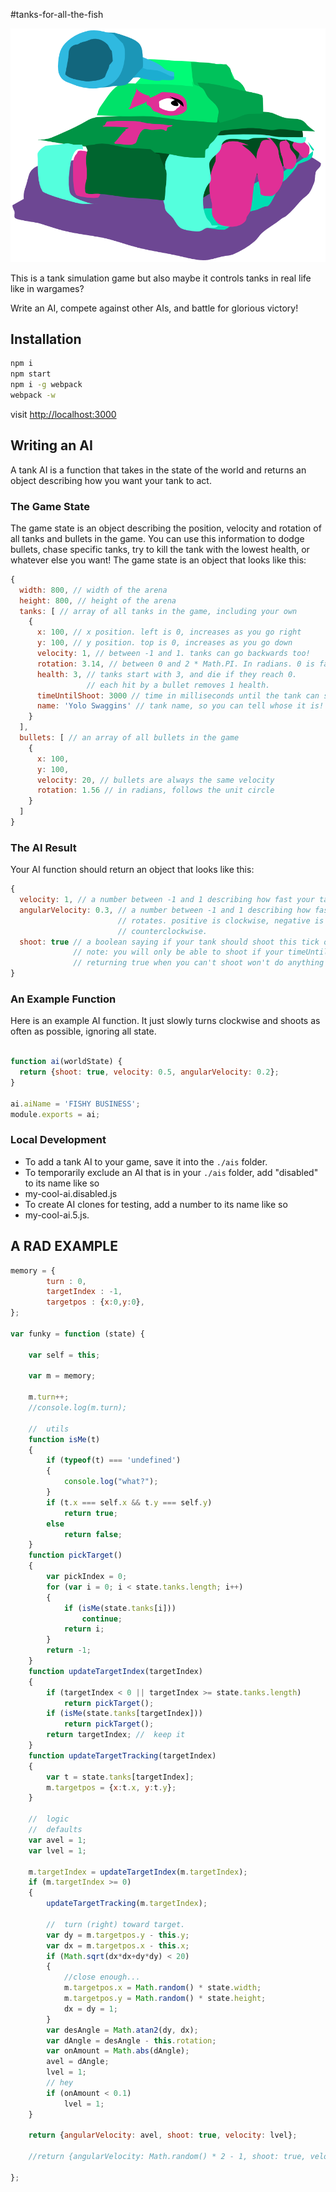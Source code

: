 #tanks-for-all-the-fish

![Tanks for all the fish](./art/Logo.png)

This is a tank simulation game but also maybe it controls tanks in real life
like in wargames?

Write an AI, compete against other AIs, and battle for glorious victory!


## Installation
```bash
npm i
npm start
npm i -g webpack
webpack -w
```

visit [http://localhost:3000](http://localhost:3000)


## Writing an AI

A tank AI is a function that takes in the state of the world and returns an
object describing how you want your tank to act.

### The Game State
The game state is an object describing the position, velocity and rotation of
all tanks and bullets in the game. You can use this information to dodge
bullets, chase specific tanks, try to kill the tank with the lowest health, or
whatever else you want! The game state is an object that looks like this:

```JavaScript
{
  width: 800, // width of the arena
  height: 800, // height of the arena
  tanks: [ // array of all tanks in the game, including your own
    {
      x: 100, // x position. left is 0, increases as you go right
      y: 100, // y position. top is 0, increases as you go down
      velocity: 1, // between -1 and 1. tanks can go backwards too!
      rotation: 3.14, // between 0 and 2 * Math.PI. In radians. 0 is facing right.
      health: 3, // tanks start with 3, and die if they reach 0.
                 // each hit by a bullet removes 1 health.
      timeUntilShoot: 3000 // time in milliseconds until the tank can shoot again
      name: 'Yolo Swaggins' // tank name, so you can tell whose it is!
    }
  ],
  bullets: [ // an array of all bullets in the game
    {
      x: 100,
      y: 100,
      velocity: 20, // bullets are always the same velocity
      rotation: 1.56 // in radians, follows the unit circle
    }
  ]
}
```

### The AI Result
Your AI function should return an object that looks like this:

```JavaScript
{
  velocity: 1, // a number between -1 and 1 describing how fast your tank moves each tick
  angularVelocity: 0.3, // a number between -1 and 1 describing how fast your tank
                        // rotates. positive is clockwise, negative is
                        // counterclockwise.
  shoot: true // a boolean saying if your tank should shoot this tick or not.
              // note: you will only be able to shoot if your timeUntilShoot is 0
              // returning true when you can't shoot won't do anything
}
```

### An Example Function

Here is an example AI function. It just slowly turns clockwise and shoots as
often as possible, ignoring all state.

```JavaScript

function ai(worldState) {
  return {shoot: true, velocity: 0.5, angularVelocity: 0.2};
}

ai.aiName = 'FISHY BUSINESS';
module.exports = ai;
```
### Local Development

- To add a tank AI to your game, save it into the `./ais` folder.
- To temporarily exclude an AI that is in your `./ais` folder, add "disabled" to its name like so
 - my-cool-ai.disabled.js
- To create AI clones for testing, add a number to its name like so
 - my-cool-ai.5.js.


## A RAD EXAMPLE

```JavaScript
memory = {
		turn : 0,
		targetIndex : -1,
		targetpos : {x:0,y:0},
};

var funky = function (state) {

	var self = this;	
	
	var m = memory;
	
	m.turn++;
	//console.log(m.turn);
		
	//	utils
	function isMe(t)
	{
		if (typeof(t) === 'undefined')
		{
			console.log("what?");
		}
		if (t.x === self.x && t.y === self.y)
			return true;
		else
			return false;
	}
	function pickTarget()
	{
		var pickIndex = 0;
		for (var i = 0; i < state.tanks.length; i++)
		{
			if (isMe(state.tanks[i]))
				continue;
			return i;
		}
		return -1;
	}
	function updateTargetIndex(targetIndex)
	{
		if (targetIndex < 0 || targetIndex >= state.tanks.length)
			return pickTarget();
		if (isMe(state.tanks[targetIndex]))
			return pickTarget();
		return targetIndex;	//	keep it
	}
	function updateTargetTracking(targetIndex)
	{
		var t = state.tanks[targetIndex];
		m.targetpos = {x:t.x, y:t.y};
	}
	
	//	logic
	//	defaults
	var avel = 1;
	var lvel = 1;
	
	m.targetIndex = updateTargetIndex(m.targetIndex);
	if (m.targetIndex >= 0)
	{
		updateTargetTracking(m.targetIndex);
		
		//	turn (right) toward target.
		var dy = m.targetpos.y - this.y;
		var dx = m.targetpos.x - this.x;
		if (Math.sqrt(dx*dx+dy*dy) < 20)
		{
			//close enough...
			m.targetpos.x = Math.random() * state.width;
			m.targetpos.y = Math.random() * state.height;
			dx = dy = 1;
		}
		var desAngle = Math.atan2(dy, dx);
		var dAngle = desAngle - this.rotation;
		var onAmount = Math.abs(dAngle);
		avel = dAngle;
		lvel = 1;
		// hey
		if (onAmount < 0.1)
			lvel = 1;
	}
	
	return {angularVelocity: avel, shoot: true, velocity: lvel};
	
	//return {angularVelocity: Math.random() * 2 - 1, shoot: true, velocity: 1};
	
};
```
